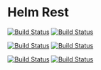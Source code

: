# Helm Rest

[![Build Status ](https://img.shields.io/azure-devops/build/padasil/7756fbc8-a76f-45bb-bbca-63811b5a93a4/17/develop?label=build%3A%20develop)](https://dev.azure.com/padasil/helm-rest/_build?definitionId=17)
[![Build Status ](https://img.shields.io/azure-devops/build/padasil/7756fbc8-a76f-45bb-bbca-63811b5a93a4/17/master?label=build%3A%20master)](https://dev.azure.com/padasil/helm-rest/_build?definitionId=17)

[![Build Status ](https://img.shields.io/azure-devops/tests/padasil/7756fbc8-a76f-45bb-bbca-63811b5a93a4/17/develop?label=tests%3A%20develop&passed_label=good&failed_label=bad&skipped_label=n%2Fa)](https://dev.azure.com/padasil/helm-rest/_build?definitionId=17)
[![Build Status ](https://img.shields.io/azure-devops/tests/padasil/7756fbc8-a76f-45bb-bbca-63811b5a93a4/17/master?label=tests%3A%20master&passed_label=good&failed_label=bad&skipped_label=n%2Fa)](https://dev.azure.com/padasil/helm-rest/_build?definitionId=17)

[![Build Status ](https://img.shields.io/azure-devops/coverage/padasil/7756fbc8-a76f-45bb-bbca-63811b5a93a4/17/develop?label=coverage%3A%20develop)](https://dev.azure.com/padasil/helm-rest/_build?definitionId=17)
[![Build Status ](https://img.shields.io/azure-devops/coverage/padasil/7756fbc8-a76f-45bb-bbca-63811b5a93a4/17/master?label=coverage%3A%20master)](https://dev.azure.com/padasil/helm-rest/_build?definitionId=17)